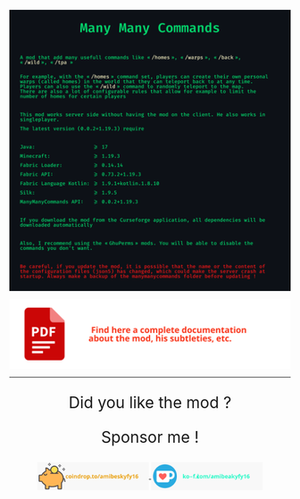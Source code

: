 [<img style="vertical-align:middle" width="800" src="./docs/short_readme.svg">]()

[<img style="vertical-align:middle" width="800" src="./docs/pdf_doc_image.svg">](./docs/readme.pdf)

___

<p align="center" style="font-size:200%">
    Did you like the mod ?
</p>

<p align="center" style="font-size:200%">
    Sponsor me !
</p>

<div align="center">
    <a href="coindrop.to/AmibeSkyfy16"> <img style="vertical-align:middle" width="200" src="./docs/coindrop.svg"> </a>
    <a href="https://ko-fi.com/amibeskyfy16"> <img style="vertical-align:middle" width="200" src="./docs/KoFi.svg"> </a>
</div>